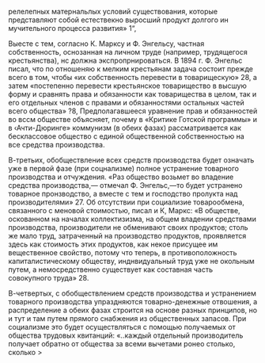 релелепных матернальлых условий существования, которые представляют собой естествекно выросший продукт долгого ин мучительного процесса развития» 1“,

Выесте с тем, согласно К. Марксу и Ф. Энгельсу, частная собственность, оснозанная на личном труде (например, трудящегося крестьянства), нс должна экспропрнироваться. В 1894 г. Ф. Энгельс писал, что по отношеняю к мелким крестьянам задача состоит прежде всего в том, чтобы «их собственность перевести в товарищескую» 28, а затем «постепенно перевести крестьянское товарищество в высшую форму и сравнять права и обязанности как товарищества в целом, так и его отдельных членов с правами и обязанностями остальных частей всего общества» ?8, Предполагавшееся уравнение прав и обязанностей во вссм обществе объясняет, почему в «Критике Готской программы» и в ‹Ачти-Дюринге» коммунизм (в обеих фазах) рассматривается как бесклассовое общество с единой общественной собственностью на все средства производства.

В-третьих, обобществление всех средств производства будет означать уже в первой фазе (при соцнализме) полное устранение товарного производства и отчуждения. «Раз общество возьмет во владение средства производства,— отмечал Ф. Энгельс,—то будет устранено товарное пронзводство, а вместе с тем и господство пролукта над производителями» 27. Об отсутствии при социализие товарообмена, связанного с меновой стоимостью, писал и К, Маркс: «В обществе, оскованном на началах коллектизизма, на общем владении средствами производства, производители не обменивают своих продуктов; столь же мало труд, затраченный на производство продуктов, проявляется здесь как стоимость этих продуктов, как некое присущее им вещественное свойство, потому что теперь, в противоположность капиталистическому обществу, инднвидуальный труд уже не окольным путем, а немосредственно существует как составная часть совокупного труда» 28.

В-четвертых, с обобществлением средств производства и устранением товарного производства упраздняются товарно-денежные отвошения, а распределение а обеих фазах строится на основе разных принципов, но и тут и там путем прямого снабжения из общественных запасов. При социализме это будет осуществляться с помощью получаемых от общества трудовых квитанций: «..каждый отдельный производитель получает обратно от общества за всеми вычетами ронео столько, сколько >

